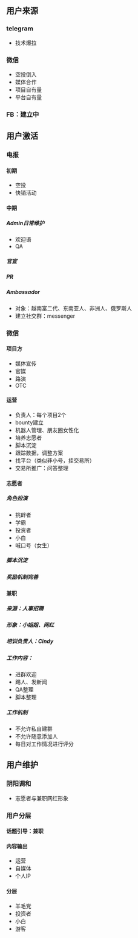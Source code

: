 ## 用户来源

### telegram
- 技术爆拉
### 微信
- 空投倒入
- 媒体合作
- 项目自有量
- 平台自有量
### FB：建立中
## 用户激活
### 电报
#### 初期
- 空投
- 快销活动
#### 中期
##### Admin日常维护
- 欢迎语
- QA
##### 官宣
##### PR
##### Ambassador
- 对象：越南富二代、东南亚人、非洲人、俄罗斯人
- 建立社交群：messenger
### 微信
#### 项目方
- 媒体宣传
- 官媒
- 路演
- OTC
#### 运营
- 负责人：每个项目2个
- bounty建立
- 机器人管理、朋友圈女性化
- 培养志愿者
- 脚本沉淀
- 跟踪数据，调整方案
- 找平台（类似非小号，挂交易所）
- 交易所推广：问答整理
#### 志愿者
##### 角色扮演
- 挑衅者
- 学霸
- 投资者
- 小白
- 喊口号（女生）
##### 脚本沉淀
##### 奖励机制完善
#### 兼职
##### 来源：人事招聘
##### 形象：小姐姐、网红
##### 培训负责人：Cindy
##### 工作内容：
- 进群欢迎
- 踢人、发新闻
- QA整理
- 脚本整理
##### 工作机制
- 不允许私自建群
- 不允许随意添加人
- 每日对工作情况进行评分
## 用户维护
### 阴阳调和
- 志愿者与兼职网红形象
### 用户分层
#### 话题引导：兼职
#### 内容输出
- 运营
- 自媒体
- 个人IP
#### 分层
- 羊毛党
- 投资者
- 小白
- 游客